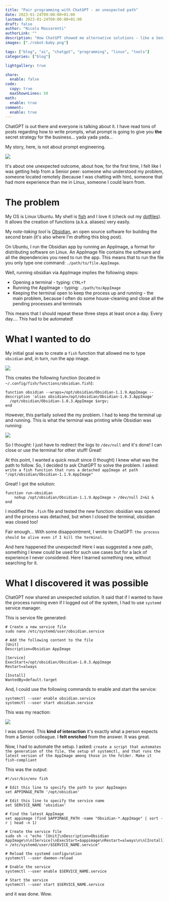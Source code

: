 ```yaml
---
title: "Pair programming with ChatGPT - an unexpected path"
date: 2023-01-24T09:00:00+01:00
lastmod: 2023-01-24T09:00:00+01:00
draft: false
author: "Nicola Massarenti"
authorLink: ""
description: "How ChatGPT showed me alternative solutions - like a Senior would do."
images: ["./robot-baby.png"]

tags: ["blog", "ai", "chatgpt", "programming", "linux", "tools"]
categories: ["blog"]

lightgallery: true

share:
  enable: false
code:
  copy: true
  maxShownLines: 50
math:
  enable: true
comment:
  enable: true
---
```


ChatGPT is out there and everyone is talking about it. I have read tons of posts regarding how to write prompts, what prompt is going to give you **the** secret strategy for the business... yada yada yada...

My story, here, is not about prompt engineering.

![](https://raw.githubusercontent.com/nicolamassarenti/nicolamassarenti.github.io/main/content/blog/pair-programming-chatgpt/robot-baby.png "")

It's about one unexpected outcome, about how, for the first time, I felt like I was getting help from a Senior peer: someone who understood my problem, someone located remotely (because I was chatting with him), someone that had more experience than me in Linux, someone I could learn from.

# The problem

My OS is Linux Ubuntu. My shell is [fish](https://fishshell.com/) and I love it (check out my [dotfiles](https://github.com/nicolamassarenti/dotfiles)). It allows the creation of functions (a.k.a. aliases) very easily.

My *note-taking tool* is [Obsidian](https://obsidian.md/), an open source software for building the second brain (it's also where I'm drafting this blog post).

On Ubuntu, I run the Obsidian app by running an AppImage, a format for distributing software on Linux. An AppImage file contains the software and all the dependencies you need to run the app. This means that to run the file you only type one command: `./path/to/file.AppImage`.


Well, running obsidian via AppImage implies the following steps:
* Opening a terminal - typing: `CTRL+T`
* Running the AppImage - typing: `./path/to/AppImage`
* Keeping the terminal open to keep the process up and running - the main problem, because I often do some house-cleaning and close all the pending processes and terminals

This means that I should repeat these three steps at least once a day. Every day.... This had to be automated!

# What I wanted to do

My initial goal was to create a `fish` function that allowed me to type `obsidian` and, in turn, run the app image.

![](https://raw.githubusercontent.com/nicolamassarenti/nicolamassarenti.github.io/main/content/blog/pair-programming-chatgpt/terminal-1.png "")

This creates the following function (located in `~/.config/fish/functions/obsidian.fish`):
```shell
function obsidian --wraps=/opt/obsidian/Obsidian-1.1.9.AppImage --description 'alias obsidian=/opt/obsidian/Obsidian-1.0.3.AppImage'
  /opt/obsidian/Obsidian-1.0.3.AppImage $argv; 
end
```

However, this partially solved the my problem. I had to keep the terminal up and running. This is what the terminal was printing while Obsidian was running:

![](https://raw.githubusercontent.com/nicolamassarenti/nicolamassarenti.github.io/main/content/blog/pair-programming-chatgpt/terminal-2.png "")

So I thought: I just have to redirect the logs to `/dev/null` and it's done! I can close or use the terminal for other stuff! Great!

At this point, I wanted a quick result since (I thought) I knew what was the path to follow. So, I decided to ask ChatGPT to solve the problem. I asked:
`write a fish function that runs a detached appImage at path "/opt/obsidian/Obsidian-1.1.9.AppImage"` 

Great! I got the solution:

```shell
function run-obsidian
    nohup /opt/obsidian/Obsidian-1.1.9.AppImage > /dev/null 2>&1 &
end
```

I modified the `.fish` file and tested the new function: obsidian was opened and the process was detached, but when I closed the terminal, obsidian was closed too!

Fair enough... With some disappointment, I wrote to ChatGPT: `the process should be alive even if I kill the terminal`. 

And here happened the unexpected! Here I was suggested a new path, something I knew could be used for such use cases but for a lack of experience I never considered. Here I learned something new, without searching for it.

# What I discovered it was possible

ChatGPT now shared an unexpected solution. It said that if I wanted to have the process running even if I logged out of the system, I had to use `systemd` service manager.

This is service file generated:
```shell
# Create a new service file
sudo nano /etc/systemd/user/obsidian.service

# Add the following content to the file
[Unit]
Description=Obsidian AppImage

[Service]
ExecStart=/opt/obsidian/Obsidian-1.0.3.AppImage
Restart=always

[Install]
WantedBy=default.target

```

And, I could use the following commands to enable and start the service:
```shell
systemctl --user enable obsidian.service
systemctl --user start obsidian.service
```

This was my reaction:

![](https://raw.githubusercontent.com/nicolamassarenti/nicolamassarenti.github.io/main/content/blog/pair-programming-chatgpt/reaction.png "")

I was stunned. This **kind of interaction** it's exactly what a person expects from a Senior colleague. I **felt enriched** from the answer. It was great.

Now, I had to automate the setup. I asked: `create a script that automates the generation of the file, the setup of systemctl, and that runs the latest version of the AppImage among those in the folder. Make it fish-compliant`

This was the output: 
```shell
#!/usr/bin/env fish

# Edit this line to specify the path to your AppImages
set APPIMAGE_PATH '/opt/obsidian'

# Edit this line to specify the service name
set SERVICE_NAME 'obsidian'

# Find the latest AppImage
set appimage (find $APPIMAGE_PATH -name "Obsidian-*.AppImage" | sort -r | head -n 1)

# Create the service file
sudo sh -c "echo '[Unit]\nDescription=Obsidian AppImage\n\n[Service]\nExecStart=$appimage\nRestart=always\n\n[Install]\nWantedBy=default.target' > /etc/systemd/user/$SERVICE_NAME.service"

# Reload the systemd configuration
systemctl --user daemon-reload

# Enable the service
systemctl --user enable $SERVICE_NAME.service

# Start the service
systemctl --user start $SERVICE_NAME.service
```

and it was done. Wow.